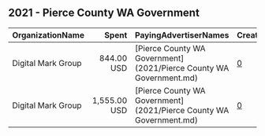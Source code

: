 ## 2021 - Pierce County WA Government 
|OrganizationName|Spent|PayingAdvertiserNames|CreativeUrls|Impressions|Genders|AgeBrackets|CountryCodes|BillingAddresses|CandidateBallotInformation|
|:---|---:|:---|:---|---:|:---|:---|:---|:---|:---|
|Digital Mark Group|844.00 USD|[Pierce County WA Government](2021/Pierce County WA Government.md)|[0](https://www.snap.com/political-ads/asset/a4467dfcec949a5376e1bbc7fbda8e70396fd6f82fec020a85875ac70d723c04?mediaType=jpg)|278,280|||united states|"17933 NW Evergreen Place, Ste 360,Beaverton,97006,US"||
|Digital Mark Group|1,555.00 USD|[Pierce County WA Government](2021/Pierce County WA Government.md)|[0](https://www.snap.com/political-ads/asset/e1249dd65bc11025f1bcaec6d82b692aca466b498319e1405a950494a7e69228?mediaType=jpg)|522,878|||united states|"17933 NW Evergreen Place, Ste 360,Beaverton,97006,US"||
